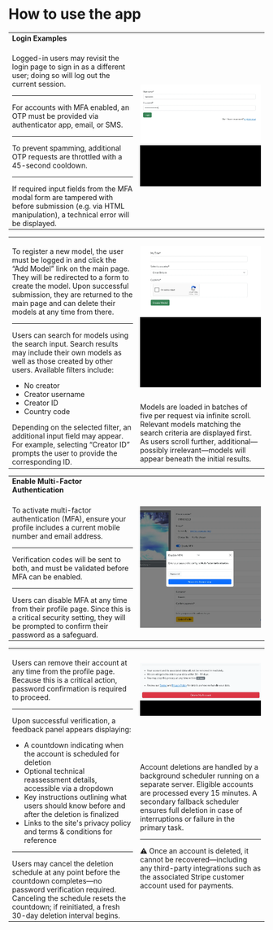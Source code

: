 # How to use the app

<table>
  <tr>
    <td width="50%"><strong>Login Examples</strong></td>
  </tr>
  <tr>
    <td width="50%" valign="top">
      <br>
      Logged-in users may revisit the login page to sign in as a different user; doing so will log out the current session.
      <hr>
      For accounts with MFA enabled, an OTP must be provided via authenticator app, email, or SMS.
      <hr>
      To prevent spamming, additional OTP requests are throttled with a 45-second cooldown.
      <hr>
      If required input fields from the MFA modal form are tampered with before submission (e.g. via HTML manipulation), a technical error will be displayed.
      <br>
    </td>
    <td width="50%"><img src="https://github.com/gubrus50/django5-tutorial/blob/main/screenshots/animated/loginView.webp"></td>
  </tr>
</table>

<table>
  <tr>
    <td rowspan="2" valign="top">
      <br>
      To register a new model, the user must be logged in and click the “Add Model” link on the main page. They will be redirected to a form to create the model. Upon successful submission, they are returned to the main page and can delete their models at any time from there.
      <hr>
      <p>Users can search for models using the search input. Search results may include their own models as well as those created by other users. Available filters include:</p>
      <ul>
        <li>No creator</li>
        <li>Creator username</li>
        <li>Creator ID</li>
        <li>Country code</li>
      </ul>
      Depending on the selected filter, an additional input field may appear. For example, selecting “Creator ID” prompts the user to provide the corresponding ID.
      <br>
    </td>
    <td width="50%"><img src="https://github.com/gubrus50/django5-tutorial/blob/main/screenshots/animated/models.webp"></td>
  </tr>
  <tr>
    <td>
      Models are loaded in batches of five per request via infinite scroll. Relevant models matching the search criteria are displayed first. As users scroll further, additional—possibly irrelevant—models will appear beneath the initial results.
      <br>
    </td>
  </tr>
</table>

<table>
  <tr>
    <td width="50%"><strong>Enable Multi-Factor Authentication</strong></td>
  </tr>
  <tr>
    <td width="50%" valign="top">
      <br>
      To activate multi-factor authentication (MFA), ensure your profile includes a current mobile number and email address.
      <hr>
      Verification codes will be sent to both, and must be validated before MFA can be enabled.
      <hr>
      Users can disable MFA at any time from their profile page. Since this is a critical security setting, they will be prompted to confirm their password as a safeguard.
      <br>
    </td>
    <td width="50%"><img src="https://github.com/gubrus50/django5-tutorial/blob/main/screenshots/animated/enableMFA.webp"></td>
  </tr>
</table>

<table>
  <tr>
    <td rowspan="2" valign="top">
      <br>
      Users can remove their account at any time from the profile page. Because this is a critical action, password confirmation is required to proceed.
      <hr>
      <p>Upon successful verification, a feedback panel appears displaying:</p>
      <ul>
        <li>A countdown indicating when the account is scheduled for deletion</li>
        <li>Optional technical reassessment details, accessible via a dropdown</li>
        <li>Key instructions outlining what users should know before and after the deletion is finalized</li>
        <li>Links to the site's privacy policy and terms & conditions for reference</li>
      </ul>
      <hr>
      Users may cancel the deletion schedule at any point before the countdown completes—no password verification required. Canceling the schedule resets the countdown; if reinitiated, a fresh 30-day deletion interval begins.
      <br>
    </td>
    <td width="50%"><img src="https://github.com/gubrus50/django5-tutorial/blob/main/screenshots/animated/deleteUserSetting.webp"></td>
  </tr>
  <tr>
    <td>
      Account deletions are handled by a background scheduler running on a separate server. Eligible accounts are processed every 15 minutes. A secondary fallback scheduler ensures full deletion in case of interruptions or failure in the primary task.
      <hr>
      ⚠️ Once an account is deleted, it cannot be recovered—including any third-party integrations such as the associated Stripe customer account used for payments.
      <br>
    </td>
  </tr>
</table>
